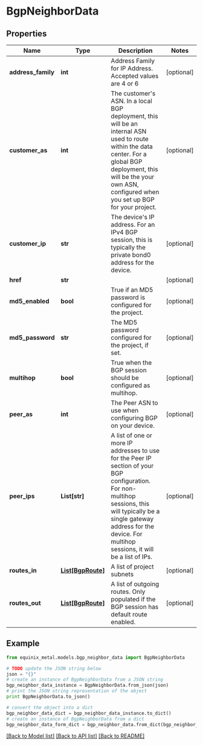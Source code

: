 # BgpNeighborData


## Properties
Name | Type | Description | Notes
------------ | ------------- | ------------- | -------------
**address_family** | **int** | Address Family for IP Address. Accepted values are 4 or 6 | [optional] 
**customer_as** | **int** | The customer&#39;s ASN. In a local BGP deployment, this will be an internal ASN used to route within the data center. For a global BGP deployment, this will be the your own ASN, configured when you set up BGP for your project. | [optional] 
**customer_ip** | **str** | The device&#39;s IP address. For an IPv4 BGP session, this is typically the private bond0 address for the device. | [optional] 
**href** | **str** |  | [optional] 
**md5_enabled** | **bool** | True if an MD5 password is configured for the project. | [optional] 
**md5_password** | **str** | The MD5 password configured for the project, if set. | [optional] 
**multihop** | **bool** | True when the BGP session should be configured as multihop. | [optional] 
**peer_as** | **int** | The Peer ASN to use when configuring BGP on your device. | [optional] 
**peer_ips** | **List[str]** | A list of one or more IP addresses to use for the Peer IP section of your BGP configuration. For non-multihop sessions, this will typically be a single gateway address for the device. For multihop sessions, it will be a list of IPs. | [optional] 
**routes_in** | [**List[BgpRoute]**](BgpRoute.md) | A list of project subnets | [optional] 
**routes_out** | [**List[BgpRoute]**](BgpRoute.md) | A list of outgoing routes. Only populated if the BGP session has default route enabled. | [optional] 

## Example

```python
from equinix_metal.models.bgp_neighbor_data import BgpNeighborData

# TODO update the JSON string below
json = "{}"
# create an instance of BgpNeighborData from a JSON string
bgp_neighbor_data_instance = BgpNeighborData.from_json(json)
# print the JSON string representation of the object
print BgpNeighborData.to_json()

# convert the object into a dict
bgp_neighbor_data_dict = bgp_neighbor_data_instance.to_dict()
# create an instance of BgpNeighborData from a dict
bgp_neighbor_data_form_dict = bgp_neighbor_data.from_dict(bgp_neighbor_data_dict)
```
[[Back to Model list]](../README.md#documentation-for-models) [[Back to API list]](../README.md#documentation-for-api-endpoints) [[Back to README]](../README.md)


